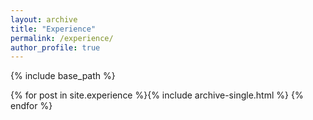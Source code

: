 ```yaml
---
layout: archive
title: "Experience"
permalink: /experience/
author_profile: true
---
```


{% include base_path %}

{% for post in site.experience %}{% include archive-single.html %}
{% endfor %}
